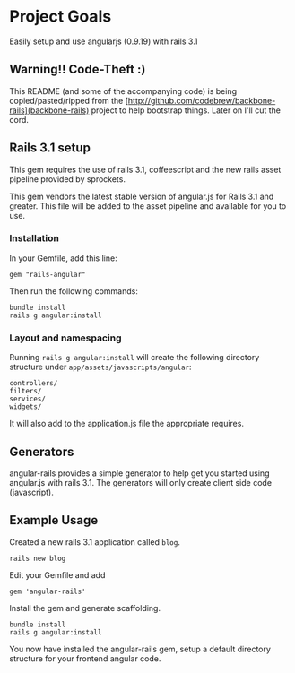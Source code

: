 # Project Goals

Easily setup and use angularjs (0.9.19) with rails 3.1

## Warning!! Code-Theft :)

This README (and some of the accompanying code) is being copied/pasted/ripped from the [http://github.com/codebrew/backbone-rails](backbone-rails) project to help bootstrap things.  Later on I'll cut the cord.

## Rails 3.1 setup
This gem requires the use of rails 3.1, coffeescript and the new rails asset pipeline provided by sprockets.

This gem vendors the latest stable version of angular.js for Rails 3.1 and greater. This file will be added to the asset pipeline and available for you to use. 
    
### Installation

In your Gemfile, add this line:

    gem "rails-angular"
  
Then run the following commands:

    bundle install
    rails g angular:install

### Layout and namespacing

Running `rails g angular:install` will create the following directory structure under `app/assets/javascripts/angular`:
  
    controllers/
    filters/
    services/
    widgets/

It will also add to the application.js file the appropriate requires.

## Generators

angular-rails provides a simple generator to help get you started using angular.js with rails 3.1.  The generators will only create client side code (javascript).

## Example Usage

Created a new rails 3.1 application called `blog`.

    rails new blog

Edit your Gemfile and add

    gem 'angular-rails'

Install the gem and generate scaffolding.

    bundle install
    rails g angular:install
  
You now have installed the angular-rails gem, setup a default directory structure for your frontend angular code.
